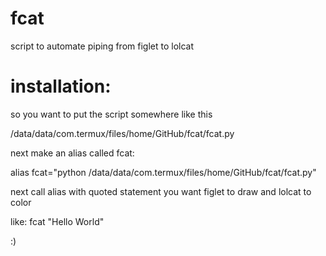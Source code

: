 # fcat
script to automate piping from figlet to lolcat

# installation:  

so you want to put the script somewhere like this  

/data/data/com.termux/files/home/GitHub/fcat/fcat.py  

next make an alias called fcat:  

alias fcat="python /data/data/com.termux/files/home/GitHub/fcat/fcat.py"  

next call alias with quoted statement you want figlet to draw and lolcat to color  

like: fcat "Hello World"  

:)
